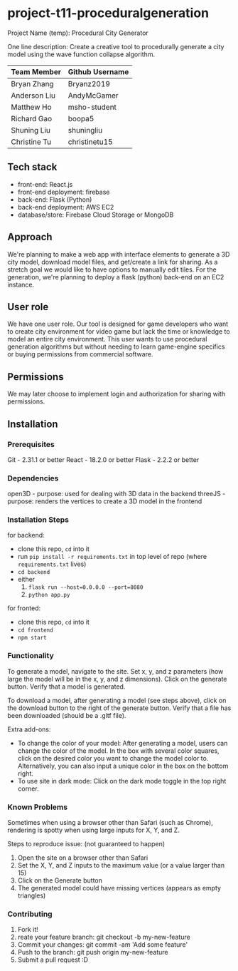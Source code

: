 # project-t11-proceduralgeneration
Project Name (temp): Procedural City Generator

One line description: Create a creative tool to procedurally generate a city model using the wave function collapse algorithm.


| Team Member  | Github Username |
| -----------  | --------------- |
| Bryan Zhang  | Bryanz2019     |
| Anderson Liu | AndyMcGamer    |
| Matthew Ho   | msho-student   |
| Richard Gao  | boopa5         |
| Shuning Liu  | shuningliu     |
| Christine Tu | christinetu15  |


## Tech stack 
- front-end: React.js
- front-end deployment: firebase
- back-end: Flask (Python)
- back-end deployment: AWS EC2
- database/store: Firebase Cloud Storage or MongoDB

## Approach
We're planning to make a web app with interface elements to generate a 3D city model, download model files, and get/create a link for sharing.
As a stretch goal we would like to have options to manually edit tiles.
For the generation, we're planning to deploy a flask (python) back-end on an EC2 instance.

## User role
We have one user role. Our tool is designed for game developers who want to create city environment for video game 
but lack the time or knowledge to model an entire city environment.
This user wants to use procedural generation algorithms but without needing to learn game-engine specifics or buying permissions from commercial software.

## Permissions
We may later choose to implement login and authorization for sharing with permissions. 

## Installation

### Prerequisites
Git - 2.31.1 or better
React - 18.2.0 or better
Flask - 2.2.2 or better

### Dependencies
open3D - purpose: used for dealing with 3D data in the backend
threeJS - purpose: renders the vertices to create a 3D model in the frontend

### Installation Steps
for backend:
- clone this repo, `cd` into it
- run `pip install -r requirements.txt` in top level of repo (where `requirements.txt` lives)
- `cd backend`
- either 
  1. `flask run --host=0.0.0.0 --port=8080`
  2. `python app.py`

for fronted:
 - clone this repo, `cd` into it
 - `cd frontend`
 - `npm start`

### Functionality
To generate a model, navigate to the site. Set x, y, and z parameters (how large the model will be in the x, y, and z dimensions). Click on the generate button. Verify that a model is generated. 

To download a model, after generating a model (see steps above), click on the download button to the right of the generate button. Verify that a file has been downloaded (should be a .gltf file).

Extra add-ons:
 - To change the color of your model: 
After generating a model, users can change the color of the model. In the box with several color squares, click on the desired color you want to change the model color to. Alternatively, you can also input a unique color in the box on the bottom right.
 - To use site in dark mode: 
 Click on the dark mode toggle in the top right corner.

### Known Problems
Sometimes when using a browser other than Safari (such as Chrome), rendering is spotty when using large inputs for X, Y, and Z.

Steps to reproduce issue: (not guaranteed to happen)
1. Open the site on a browser other than Safari
2. Set the X, Y, and Z inputs to the maximum value (or a value larger than 15)
3. Click on the Generate button
4. The generated model could have missing vertices (appears as empty triangles)

### Contributing
1. Fork it!
2. reate your feature branch: git checkout -b my-new-feature
3. Commit your changes: git commit -am 'Add some feature'
4. Push to the branch: git push origin my-new-feature
5. Submit a pull request :D